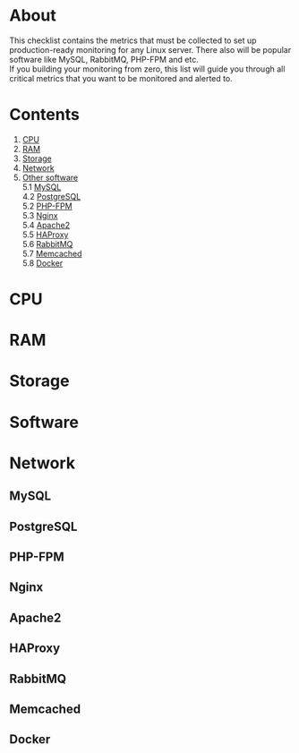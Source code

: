 # About
This checklist contains the metrics that must be collected to set up production-ready monitoring for any Linux server. There also will be popular software like MySQL, RabbitMQ, PHP-FPM and etc.  
If you building your monitoring from zero, this list will guide you through all critical metrics that you want to be monitored and alerted to.  



# Contents
1. [CPU](#CPU)  
2. [RAM](#RAM)
3. [Storage](#Storage)
4. [Network](#Network)
5. [Other software](#Software)  
  5.1 [MySQL](##MySQL)  
  4.2 [PostgreSQL](##PostgreSQL)  
  5.2 [PHP-FPM](##PHP-FPM)  
  5.3 [Nginx](##Nginx)  
  5.4 [Apache2](##Apache2)  
  5.5 [HAProxy](##HAProxy)  
  5.6 [RabbitMQ](##RabbitMQ)  
  5.7 [Memcached](##Memcached)  
  5.8 [Docker](##Docker)  



# CPU
# RAM
# Storage
# Software
# Network
## MySQL
## PostgreSQL
## PHP-FPM
## Nginx
## Apache2
## HAProxy
## RabbitMQ
## Memcached
## Docker

